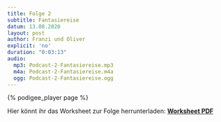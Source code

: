 ```yaml
---
title: Folge 2
subtitle: Fantasiereise
datum: 13.08.2020
layout: post
author: Franzi und Oliver
explicit: 'no'
duration: "0:03:13"
audio:
  mp3: Podcast-2-Fantasiereise.mp3  
  m4a: Podcast-2-Fantasiereise.m4a
  ogg: Podcast-2-Fantasiereise.ogg
---
```


{% podigee_player page %}

Hier könnt ihr das Worksheet zur Folge herrunterladen: [**Worksheet PDF**](/download/worksheet_wunscharbeitstag.pdf)